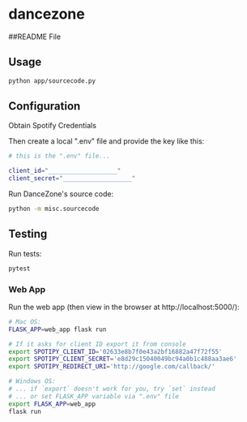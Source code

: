 # dancezone

##README File

## Usage

```sh
python app/sourcecode.py
```

## Configuration


Obtain Spotify Credentials

Then create a local ".env" file and provide the key like this:

```sh
# this is the ".env" file...

client_id="___________________"
client_secret="___________________"
```

Run DanceZone's source code:

```sh
python -m misc.sourcecode
```

## Testing

Run tests:

```sh
pytest
```

### Web App

Run the web app (then view in the browser at http://localhost:5000/):

```sh
# Mac OS:
FLASK_APP=web_app flask run

# If it asks for client ID export it from console
export SPOTIPY_CLIENT_ID='02633e8b7f0e43a2bf16882a47f72f55'
export SPOTIPY_CLIENT_SECRET='e8d29c15040049bc94a0b1c488aa3ae6'
export SPOTIPY_REDIRECT_URI='http://google.com/callback/'

# Windows OS:
# ... if `export` doesn't work for you, try `set` instead
# ... or set FLASK_APP variable via ".env" file
export FLASK_APP=web_app
flask run
```
